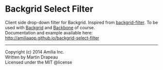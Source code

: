 Backgrid Select Filter
======================
Client side drop-down filter for Backgrid. Inspired from [backgrid-filter](https://github.com/wyuenho/backgrid-filter]). To be used with [Backgrid](https://github.com/wyuenho/backgrid) and [Backbone](http://github.com/jashkenas/backbone/) of course.<br/>
Documentation and example available here:
http://amiliaapp.github.io/backgrid-select-filter

* * *

Copyright (c) 2014 Amilia Inc.<br/>
Written by Martin Drapeau<br/>
Licensed under the MIT @license

